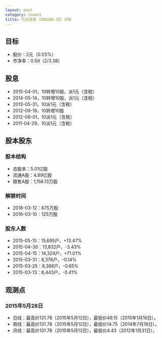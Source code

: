 ```yaml
---
layout: post
category: invest
title: 万达信息（300168.SZ）分析
---
```


## 目标 ##

- 股价：2元（0.1/5%）
- 市净率：0.59（2/3.38）

## 股息 ##

- 2015-04-01，10转增10股，派1元（含税）
- 2014-05-14，10转增10股，派1元（含税）
- 2013-05-31，10派1元（含税）
- 2012-09-19，10转增10股
- 2012-06-01，10派1元（含税）
- 2011-04-29，10派1元（含税）

## 股本股东 ##

### 股本结构 ###

- 总股本：5.01亿股
- 流通A股：4.89亿股
- 限售A股：1,156.13万股

### 解禁时间 ###

- 2018-03-12：675万股
- 2016-03-10：125万股

### 股东人数 ###

- 2015-05-15：15,695户，+13.47%
- 2015-04-30：13,832户，-3.43%
- 2015-04-15：14,324户，+71.01%
- 2015-03-31：8,376户，-0.14%
- 2015-03-25：8,388户，-0.65%
- 2015-03-13：8,443户，-0.41%

## 观测点 ##

### 2015年5月28日 ###

- 日线：最高价131.78（2015年5月12日），最低价49.15（2015年1月16日）。
- 周线：最高价131.78（2015年5月12日），最低价14.75（2014年7月18日）。
- 月线：最高价131.78（2015年5月12日），最低价4.43（2012年1月31日）。
